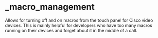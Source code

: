 # _macro_management
Allows for turning off and on macros from the touch panel for Cisco video devices.  This is mainly helpful for developers who have too many macros running on their devices and forget about it in the middle of a call. 
